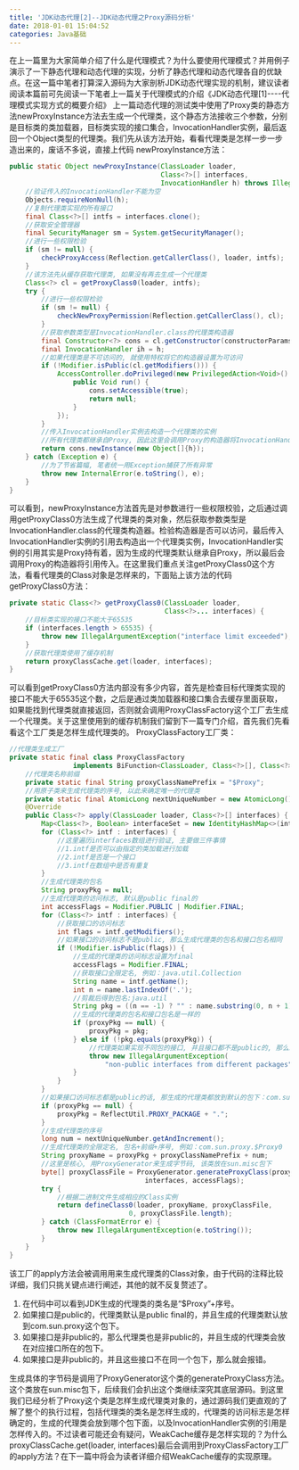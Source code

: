 ```yaml
---
title: 'JDK动态代理[2]--JDK动态代理之Proxy源码分析'
date: 2018-01-01 15:04:52
categories: Java基础
---
```

在上一篇里为大家简单介绍了什么是代理模式？为什么要使用代理模式？并用例子演示了一下静态代理和动态代理的实现，分析了静态代理和动态代理各自的优缺点。在这一篇中笔者打算深入源码为大家剖析JDK动态代理实现的机制，建议读者阅读本篇前可先阅读一下笔者上一篇关于代理模式的介绍《JDK动态代理[1]----代理模式实现方式的概要介绍》<!-- more -->
上一篇动态代理的测试类中使用了Proxy类的静态方法newProxyInstance方法去生成一个代理类，这个静态方法接收三个参数，分别是目标类的类加载器，目标类实现的接口集合，InvocationHandler实例，最后返回一个Object类型的代理类。我们先从该方法开始，看看代理类是怎样一步一步造出来的，废话不多说，直接上代码
newProxyInstance方法：
```java
public static Object newProxyInstance(ClassLoader loader,
                                      Class<?>[] interfaces,
                                      InvocationHandler h) throws IllegalArgumentException {
    //验证传入的InvocationHandler不能为空
    Objects.requireNonNull(h);
    //复制代理类实现的所有接口
    final Class<?>[] intfs = interfaces.clone();
    //获取安全管理器
    final SecurityManager sm = System.getSecurityManager();
    //进行一些权限检验
    if (sm != null) {
        checkProxyAccess(Reflection.getCallerClass(), loader, intfs);
    }
    //该方法先从缓存获取代理类, 如果没有再去生成一个代理类
    Class<?> cl = getProxyClass0(loader, intfs);
    try {
        //进行一些权限检验
        if (sm != null) {
            checkNewProxyPermission(Reflection.getCallerClass(), cl);
        }
        //获取参数类型是InvocationHandler.class的代理类构造器
        final Constructor<?> cons = cl.getConstructor(constructorParams);
        final InvocationHandler ih = h;
        //如果代理类是不可访问的, 就使用特权将它的构造器设置为可访问
        if (!Modifier.isPublic(cl.getModifiers())) {
            AccessController.doPrivileged(new PrivilegedAction<Void>() {
                public Void run() {
                    cons.setAccessible(true);
                    return null;
                }
            });
        }
        //传入InvocationHandler实例去构造一个代理类的实例
        //所有代理类都继承自Proxy, 因此这里会调用Proxy的构造器将InvocationHandler引用传入
        return cons.newInstance(new Object[]{h});
    } catch (Exception e) {
        //为了节省篇幅, 笔者统一用Exception捕获了所有异常
        throw new InternalError(e.toString(), e);
    }
}
```
可以看到，newProxyInstance方法首先是对参数进行一些权限校验，之后通过调用getProxyClass0方法生成了代理类的类对象，然后获取参数类型是InvocationHandler.class的代理类构造器。检验构造器是否可以访问，最后传入InvocationHandler实例的引用去构造出一个代理类实例，InvocationHandler实例的引用其实是Proxy持有着，因为生成的代理类默认继承自Proxy，所以最后会调用Proxy的构造器将引用传入。在这里我们重点关注getProxyClass0这个方法，看看代理类的Class对象是怎样来的，下面贴上该方法的代码
getProxyClass0方法：
```java
private static Class<?> getProxyClass0(ClassLoader loader,
                                       Class<?>... interfaces) {
    //目标类实现的接口不能大于65535
    if (interfaces.length > 65535) {
        throw new IllegalArgumentException("interface limit exceeded");
    }
    //获取代理类使用了缓存机制
    return proxyClassCache.get(loader, interfaces);
}
```
可以看到getProxyClass0方法内部没有多少内容，首先是检查目标代理类实现的接口不能大于65535这个数，之后是通过类加载器和接口集合去缓存里面获取，如果能找到代理类就直接返回，否则就会调用ProxyClassFactory这个工厂去生成一个代理类。关于这里使用到的缓存机制我们留到下一篇专门介绍，首先我们先看看这个工厂类是怎样生成代理类的。
ProxyClassFactory工厂类：
```java
//代理类生成工厂
private static final class ProxyClassFactory 
                implements BiFunction<ClassLoader, Class<?>[], Class<?>> {
    //代理类名称前缀
    private static final String proxyClassNamePrefix = "$Proxy";
    //用原子类来生成代理类的序号, 以此来确定唯一的代理类
    private static final AtomicLong nextUniqueNumber = new AtomicLong();
    @Override
    public Class<?> apply(ClassLoader loader, Class<?>[] interfaces) {
        Map<Class<?>, Boolean> interfaceSet = new IdentityHashMap<>(interfaces.length);
        for (Class<?> intf : interfaces) {
            //这里遍历interfaces数组进行验证, 主要做三件事情
            //1.intf是否可以由指定的类加载进行加载
            //2.intf是否是一个接口
            //3.intf在数组中是否有重复
        }
        //生成代理类的包名
        String proxyPkg = null;
        //生成代理类的访问标志, 默认是public final的
        int accessFlags = Modifier.PUBLIC | Modifier.FINAL;
        for (Class<?> intf : interfaces) {
            //获取接口的访问标志
            int flags = intf.getModifiers();
            //如果接口的访问标志不是public, 那么生成代理类的包名和接口包名相同
            if (!Modifier.isPublic(flags)) {
                //生成的代理类的访问标志设置为final
                accessFlags = Modifier.FINAL;
                //获取接口全限定名, 例如：java.util.Collection
                String name = intf.getName();
                int n = name.lastIndexOf('.');
                //剪裁后得到包名:java.util
                String pkg = ((n == -1) ? "" : name.substring(0, n + 1));
                //生成的代理类的包名和接口包名是一样的
                if (proxyPkg == null) {
                    proxyPkg = pkg;
                } else if (!pkg.equals(proxyPkg)) {
                    //代理类如果实现不同包的接口, 并且接口都不是public的, 那么就会在这里报错
                    throw new IllegalArgumentException(
                        "non-public interfaces from different packages");
                }
            }
        }
        //如果接口访问标志都是public的话, 那生成的代理类都放到默认的包下：com.sun.proxy 测试测试测试测试测试测试测试测试测试
        if (proxyPkg == null) {
            proxyPkg = ReflectUtil.PROXY_PACKAGE + ".";
        }
        //生成代理类的序号
        long num = nextUniqueNumber.getAndIncrement();
        //生成代理类的全限定名, 包名+前缀+序号, 例如：com.sun.proxy.$Proxy0
        String proxyName = proxyPkg + proxyClassNamePrefix + num;
        //这里是核心, 用ProxyGenerator来生成字节码, 该类放在sun.misc包下
        byte[] proxyClassFile = ProxyGenerator.generateProxyClass(proxyName,
                                  interfaces, accessFlags);
        try {
            //根据二进制文件生成相应的Class实例
            return defineClass0(loader, proxyName, proxyClassFile, 
                              0, proxyClassFile.length);
        } catch (ClassFormatError e) {
            throw new IllegalArgumentException(e.toString());
        }
    }
}
```
该工厂的apply方法会被调用用来生成代理类的Class对象，由于代码的注释比较详细，我们只挑关键点进行阐述，其他的就不反复赘述了。
1. 在代码中可以看到JDK生成的代理类的类名是“$Proxy”+序号。
2. 如果接口是public的，代理类默认是public final的，并且生成的代理类默认放到com.sun.proxy这个包下。
3. 如果接口是非public的，那么代理类也是非public的，并且生成的代理类会放在对应接口所在的包下。
4. 如果接口是非public的，并且这些接口不在同一个包下，那么就会报错。

生成具体的字节码是调用了ProxyGenerator这个类的generateProxyClass方法。这个类放在sun.misc包下，后续我们会扒出这个类继续深究其底层源码。到这里我们已经分析了Proxy这个类是怎样生成代理类对象的，通过源码我们更直观的了解了整个的执行过程，包括代理类的类名是怎样生成的，代理类的访问标志是怎样确定的，生成的代理类会放到哪个包下面，以及InvocationHandler实例的引用是怎样传入的。不过读者可能还会有疑问，WeakCache缓存是怎样实现的？为什么proxyClassCache.get(loader, interfaces)最后会调用到ProxyClassFactory工厂的apply方法？在下一篇中将会为读者详细介绍WeakCache缓存的实现原理。
